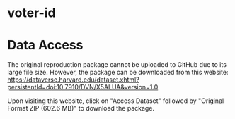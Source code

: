 # voter-id

# Data Access

The original reproduction package cannot be uploaded to GitHub due to its large file size. However, the package can be downloaded from this website: https://dataverse.harvard.edu/dataset.xhtml?persistentId=doi:10.7910/DVN/X5ALUA&version=1.0

Upon visiting this website, click on "Access Dataset" followed by "Original Format ZIP (602.6 MB)" to download the package.
